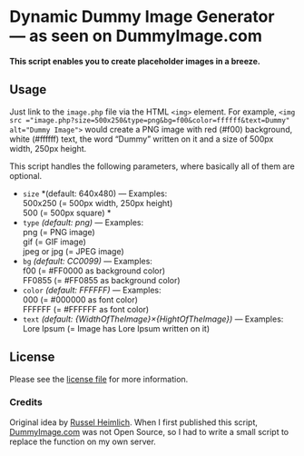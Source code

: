 # Dynamic Dummy Image Generator<br>— as seen on DummyImage.com

**This script enables you to create placeholder images in a breeze.**

## Usage

Just link to the `image.php` file via the HTML `<img>` element. For example, `<img src ="image.php?size=500x250&type=png&bg=f00&color=ffffff&text=Dummy" alt="Dummy Image">` would create a PNG image with red (#f00) background, white (#ffffff) text, the word “Dummy” written on it and a size of 500px width, 250px height.

This script handles the following parameters, where basically all of them are optional.

* `size` *(default: 640x480) — Examples:<br>500x250 (= 500px width, 250px height)<br>500 (= 500px square) *
* `type` *(default: png)* — Examples:<br>png (= PNG image)<br>gif (= GIF image)<br>jpeg or jpg (= JPEG image)
* `bg` *(default: CC0099)* — Examples:<br>f00 (= #FF0000 as background color)<br>FF0855 (= #FF0855 as background color)
* `color` *(default: FFFFFF)* — Examples:<br>000 (= #000000 as font color)<br>FFFFFF (= #FFFFFF as font color)
* `text` *(default: {WidthOfTheImage}×{HightOfTheImage})* — Examples:<br>Lore Ipsum (= Image has Lore Ipsum written on it)

## License

Please see the [license file](https://github.com/FabianBeiner/PHP-Dummy-Image-Generator/blob/master/LICENSE) for more information.

### Credits
Original idea by [Russel Heimlich](https://github.com/kingkool68/). When I first published this script, [DummyImage.com](https://dummyimage.com/) was not Open Source, so I had to write a small script to replace the function on my own server.
